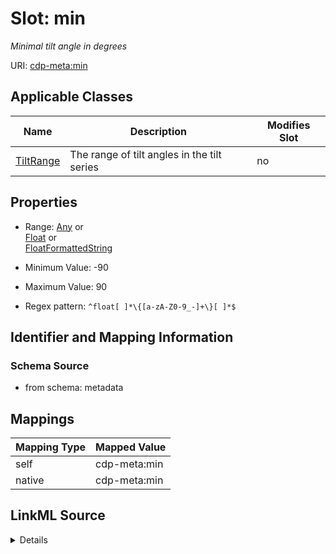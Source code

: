 

# Slot: min


_Minimal tilt angle in degrees_



URI: [cdp-meta:min](metadatamin)



<!-- no inheritance hierarchy -->





## Applicable Classes

| Name | Description | Modifies Slot |
| --- | --- | --- |
| [TiltRange](TiltRange.md) | The range of tilt angles in the tilt series |  no  |







## Properties

* Range: [Any](Any.md)&nbsp;or&nbsp;<br />[Float](Float.md)&nbsp;or&nbsp;<br />[FloatFormattedString](FloatFormattedString.md)

* Minimum Value: -90

* Maximum Value: 90

* Regex pattern: `^float[ ]*\{[a-zA-Z0-9_-]+\}[ ]*$`





## Identifier and Mapping Information







### Schema Source


* from schema: metadata




## Mappings

| Mapping Type | Mapped Value |
| ---  | ---  |
| self | cdp-meta:min |
| native | cdp-meta:min |




## LinkML Source

<details>
```yaml
name: min
description: Minimal tilt angle in degrees
from_schema: metadata
rank: 1000
alias: min
owner: TiltRange
domain_of:
- TiltRange
range: Any
inlined: true
inlined_as_list: true
minimum_value: -90
maximum_value: 90
pattern: ^float[ ]*\{[a-zA-Z0-9_-]+\}[ ]*$
unit:
  symbol: °
  descriptive_name: degrees
any_of:
- range: float
  minimum_value: -90
  maximum_value: 90
- range: FloatFormattedString

```
</details>
